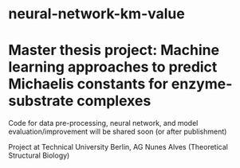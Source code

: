 # neural-network-km-value

# <b>Master thesis project: Machine learning approaches to predict Michaelis constants for enzyme-substrate complexes</b>

Code for data pre-processing, neural network, and model evaluation/improvement will be shared soon (or after publishment)

Project at Technical University Berlin, AG Nunes Alves (Theoretical Structural Biology)
